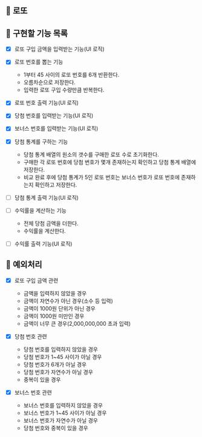 ## 💸 로또

## :memo: 구현할 기능 목록

- [x] 로또 구입 금액을 입력받는 기능(UI 로직)

- [x] 로또 번호를 뽑는 기능

  - 1부터 45 사이의 로또 번호를 6개 반환한다.
  - 오름차순으로 저장한다.
  - 입력한 로또 구입 수량만큼 반복한다.

- [x] 로또 번호 출력 기능(UI 로직)

- [x] 당첨 번호를 입력받는 기능(UI 로직)

- [x] 보너스 번호를 입력받는 기능(UI 로직)

- [x] 당첨 통계를 구하는 기능

  - 당첨 통계 배열의 원소의 갯수를 구매한 로또 수로 초기화한다.
  - 구매한 각 로또 번호에 당첨 번호가 몇개 존재하는지 확인하고 당첨 통계 배열에 저장한다.
  - 비교 완료 후에 당첨 통계가 5인 로또 번호는 보너스 번호가 로또 번호에 존재하는지 확인하고 저장한다.

- [ ] 당첨 통계 출력 기능(UI 로직)

- [ ] 수익률을 계산하는 기능

  - 전체 당첨 금액을 더한다.
  - 수익률을 계산한다.

- [ ] 수익률 출력 기능(UI 로직)

## 🚨 예외처리

- [x] 로또 구입 금액 관련

  - 금액을 입력하지 않았을 경우
  - 금액이 자연수가 아닌 경우(소수 등 입력)
  - 금액이 1000원 단위가 아닌 경우
  - 금액이 1000원 미만인 경우
  - 금액이 너무 큰 경우(2,000,000,000 초과 입력)

- [x] 당첨 번호 관련

  - 당첨 번호를 입력하지 않았을 경우
  - 당첨 번호가 1~45 사이가 아닐 경우
  - 당첨 번호가 6개가 아닐 경우
  - 당첨 번호가 자연수가 아닐 경우
  - 중복이 있을 경우

- [x] 보너스 번호 관련

  - 보너스 번호를 입력하지 않았을 경우
  - 보너스 번호가 1~45 사이가 아닐 경우
  - 보너스 번호가 자연수가 아닐 경우
  - 당첨 번호와 중복이 있을 경우

